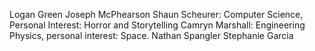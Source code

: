 Logan Green
Joseph McPhearson
Shaun Scheurer: Computer Science, Personal Interest: Horror and Storytelling
Camryn Marshall: Engineering Physics, personal interest: Space.
Nathan Spangler
Stephanie Garcia